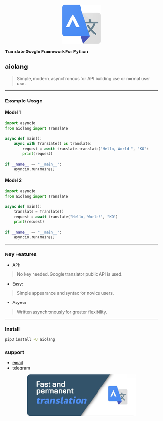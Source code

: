 <p align="center">
<img src="https://raw.githubusercontent.com/S5W1n72/aiolang/refs/heads/main/icon.png" alt="icon" width="128">
<br>

<b> Translate Google Framework For Python</b>
</p>

## aiolang

> Simple, modern, asynchronous for API building use or normal user use.

---

### Example Usage
#### Model 1
```python
import asyncio
from aiolang import Translate

async def main():
    async with Translate() as translate:
        request = await translate.translate("Hello, World!", "KO")
        print(request)

if __name__ == "__main__":
    asyncio.run(main())
```
#### Model 2
```python
import asyncio
from aiolang import Translate

async def main():
    translate = Translate()
    request = await translate("Hello, World!", "KO")
    print(request)

if __name__ == "__main__":
    asyncio.run(main())
```
---

### Key Features

- API:
>No key needed. Google translator public API is used.

- Easy:
>Simple appearance and syntax for novice users.

- Async:
>Written asynchronously for greater flexibility.

---

### Install

```bash
pip3 install -U aiolang
```

### support
- [email](mailto:aiolang.python@gmail.com)
- [telegram](https://t.me/aiolang)

<p align="center">
<img src="https://raw.githubusercontent.com/S5W1n72/aiolang/refs/heads/main/cover.png" alt="cover", width="360">
</p>
